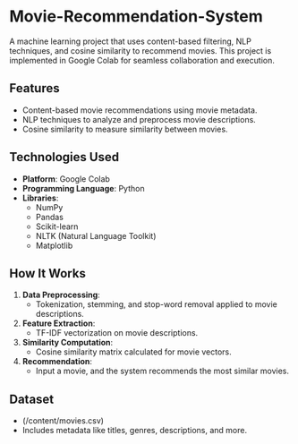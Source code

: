 # Movie-Recommendation-System

A machine learning project that uses content-based filtering, NLP techniques, and cosine similarity to recommend movies. This project is implemented in Google Colab for seamless collaboration and execution.

## Features  
- Content-based movie recommendations using movie metadata.  
- NLP techniques to analyze and preprocess movie descriptions.  
- Cosine similarity to measure similarity between movies.  

## Technologies Used  
- **Platform**: Google Colab  
- **Programming Language**: Python  
- **Libraries**:  
  - NumPy  
  - Pandas  
  - Scikit-learn  
  - NLTK (Natural Language Toolkit)  
  - Matplotlib  

## How It Works  
1. **Data Preprocessing**:  
   - Tokenization, stemming, and stop-word removal applied to movie descriptions.  
2. **Feature Extraction**:  
   - TF-IDF vectorization on movie descriptions.  
3. **Similarity Computation**:  
   - Cosine similarity matrix calculated for movie vectors.  
4. **Recommendation**:  
   - Input a movie, and the system recommends the most similar movies.  

## Dataset  
- (/content/movies.csv)  
- Includes metadata like titles, genres, descriptions, and more.

